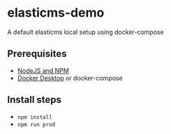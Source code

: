 # elasticms-demo
A default elasticms local setup using docker-compose

## Prerequisites

 - [NodeJS and NPM](https://docs.npmjs.com/downloading-and-installing-node-js-and-npm)
 - [Docker Desktop](https://www.docker.com/get-started) or docker-compose

## Install steps

 - `npm install`
 - `npm run prod`
